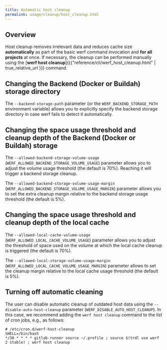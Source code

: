 ```yaml
---
title: Automatic host cleanup
permalink: usage/cleanup/host_cleanup.html
---
```


## Overview

Host cleanup removes irrelevant data and reduces cache size **automatically** as part of the basic werf command invocation and **for all projects** at once. If necessary, the cleanup can be performed manually using the [**werf host cleanup**]({{"reference/cli/werf_host_cleanup.html" | true_relative_url }}) command.

## Changing the Backend (Docker or Buildah) storage directory

The `--backend-storage-path` parameter (or the `WERF_BACKEND_STORAGE_PATH` environment variable) allows you to explicitly specify the backend storage directory in case werf fails to detect it automatically.

## Changing the space usage threshold and cleanup depth of the Backend (Docker or Buildah) storage

The `--allowed-backend-storage-volume-usage` (`WERF_ALLOWED_BACKEND_STORAGE_VOLUME_USAGE`) parameter allows you to adjust the volume usage threshold (the default is 70%). Reaching it will trigger a backend storage cleanup.

The `--allowed-backend-storage-volume-usage-margin` (`WERF_ALLOWED_BACKEND_STORAGE_VOLUME_USAGE_MARGIN`) parameter allows you to set the extra cleanup margin relative to the backend storage usage threshold (the default is 5%).

## Changing the space usage threshold and cleanup depth of the local cache

The `--allowed-local-cache-volume-usage` (`WERF_ALLOWED_LOCAL_CACHE_VOLUME_USAGE`) parameter allows you to adjust the threshold of space used on the volume at which the local cache cleanup is triggered (the default is 70%).

The `--allowed-local-storage-volume-usage-margin` (`WERF_ALLOWED_LOCAL_CACHE_VOLUME_USAGE_MARGIN`) parameter allows to set the cleanup margin relative to the local cache usage threshold (the default is 5%).

## Turning off automatic cleaning

The user can disable automatic cleanup of outdated host data using the `--disable-auto-host-cleanup` parameter (`WERF_DISABLE_AUTO_HOST_CLEANUP`). In this case, we recommend adding the `werf host cleanup` command to the list of cron jobs, e.g., as follows:

```shell
# /etc/cron.d/werf-host-cleanup
SHELL=/bin/bash
*/30 * * * * gitlab-runner source ~/.profile ; source $(trdl use werf 2 stable) ; werf host cleanup
```
